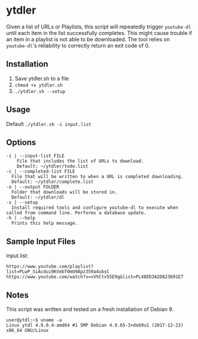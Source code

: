 # ytdler
Given a list of URLs or Playlists, this script will repeatedly trigger `youtube-dl` until each item in the list successfully completes. This might cause trouble if an item in a playlist is not able to be downloaded. The tool relies on `youtube-dl`'s reliability to correctly return an exit code of 0.

## Installation
1. Save ytdler.sh to a file
2. `chmod +x ytdler.sh`
3. `./ytdler.sh --setup`

## Usage


Default `./ytdler.sh -i input.list`

## Options
```
-i | --input-list FILE
	File that includes the list of URLs to download.
	Default: ~/ytdler/todo.list
-c | --completed-list FILE
  File that will be written to when a URL is completed downloading.
  Default: ~/ytdler/complete.list
-o | --output FOLDER
  Folder that downloads will be stored in.
  Default: ~/ytdler/dl
-s | --setup
  Install required tools and configure youtube-dl to execute when called from command line. Performs a database update.
-h | --help
  Prints this help message.
```

## Sample Input Files
input.list:
```
https://www.youtube.com/playlist?list=PLwP_SiAcdui0KVebT0mU9Apz359a4ubsC
https://www.youtube.com/watch?v=vVhCtv55E9g&list=PL48ED3A2D823691E7
```
## Notes
This script was written and tested on a fresh installation of Debian 9.
```
user@ytdl:~$ uname -a
Linux ytdl 4.9.0.4-amd64 #1 SMP Debian 4.9.65-3+deb9u1 (2017-12-23) x86_64 GNU/Linux
```
